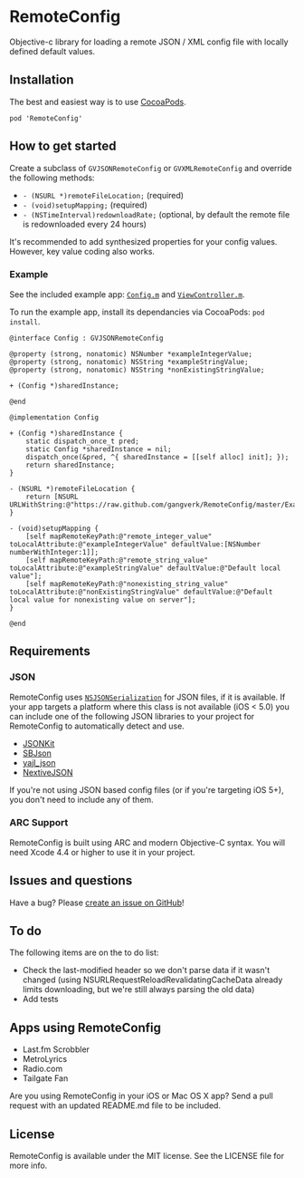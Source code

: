# RemoteConfig
Objective-c library for loading a remote JSON / XML config file with locally defined default values.


## Installation
The best and easiest way is to use [CocoaPods](http://cocoapods.org).

    pod 'RemoteConfig'


## How to get started
Create a subclass of `GVJSONRemoteConfig` or `GVXMLRemoteConfig` and override the following methods:

* `- (NSURL *)remoteFileLocation;` (required)
* `- (void)setupMapping;` (required)
* `- (NSTimeInterval)redownloadRate;` (optional, by default the remote file is redownloaded every 24 hours)

It's recommended to add synthesized properties for your config values. However, key value coding also works.


### Example
See the included example app: [`Config.m`](https://github.com/gangverk/RemoteConfig/blob/master/Example/Config.m) and [`ViewController.m`](https://github.com/gangverk/RemoteConfig/blob/master/Example/ViewController.m).

To run the example app, install its dependancies via CocoaPods: `pod install`.

```
@interface Config : GVJSONRemoteConfig

@property (strong, nonatomic) NSNumber *exampleIntegerValue;
@property (strong, nonatomic) NSString *exampleStringValue;
@property (strong, nonatomic) NSString *nonExistingStringValue;

+ (Config *)sharedInstance;

@end
```

```
@implementation Config

+ (Config *)sharedInstance {
    static dispatch_once_t pred;
    static Config *sharedInstance = nil;
    dispatch_once(&pred, ^{ sharedInstance = [[self alloc] init]; });
    return sharedInstance;
}

- (NSURL *)remoteFileLocation {
    return [NSURL URLWithString:@"https://raw.github.com/gangverk/RemoteConfig/master/Example/example.json"];
}

- (void)setupMapping {
    [self mapRemoteKeyPath:@"remote_integer_value" toLocalAttribute:@"exampleIntegerValue" defaultValue:[NSNumber numberWithInteger:1]];
    [self mapRemoteKeyPath:@"remote_string_value" toLocalAttribute:@"exampleStringValue" defaultValue:@"Default local value"];
    [self mapRemoteKeyPath:@"nonexisting_string_value" toLocalAttribute:@"nonExistingStringValue" defaultValue:@"Default local value for nonexisting value on server"];
}

@end
```


## Requirements

### JSON
RemoteConfig uses [`NSJSONSerialization`](http://developer.apple.com/library/mac/#documentation/Foundation/Reference/NSJSONSerialization_Class/Reference/Reference.html) for JSON files, if it is available. If your app targets a platform where this class is not available (iOS < 5.0) you can include one of the following JSON libraries to your project for RemoteConfig to automatically detect and use.

* [JSONKit](https://github.com/johnezang/JSONKit)
* [SBJson](https://stig.github.com/json-framework/)
* [yajl_json](http://gabriel.github.com/yajl-objc/)
* [NextiveJSON](https://github.com/nextive/NextiveJson)

If you're not using JSON based config files (or if you're targeting iOS 5+), you don't need to include any of them.

### ARC Support
RemoteConfig is built using ARC and modern Objective-C syntax. You will need Xcode 4.4 or higher to use it in your project.


## Issues and questions
Have a bug? Please [create an issue on GitHub](https://github.com/gangverk/RemoteConfig/issues)!


## To do
The following items are on the to do list:

* Check the last-modified header so we don't parse data if it wasn't changed (using NSURLRequestReloadRevalidatingCacheData already limits downloading, but we're still always parsing the old data)
* Add tests


## Apps using RemoteConfig
* Last.fm Scrobbler
* MetroLyrics
* Radio.com
* Tailgate Fan

Are you using RemoteConfig in your iOS or Mac OS X app? Send a pull request with an updated README.md file to be included.


## License
RemoteConfig is available under the MIT license. See the LICENSE file for more info.
